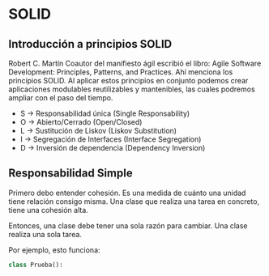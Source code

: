 # SOLID #

## Introducción a principios SOLID ##

Robert C. Martín Coautor del manifiesto ágil escribió el libro: Agile Software Development: Principles, Patterns, and Practices. Ahí menciona los principios SOLID. Al aplicar estos principios en conjunto podemos crear aplicaciones modulables reutilizables y mantenibles, las cuales podremos ampliar con el paso del tiempo.

- S -> Responsabilidad única (Single Responsability)
- O -> Abierto/Cerrado (Open/Closed)
- L -> Sustitución de Liskov (Liskov Substitution)
- I -> Segregación de Interfaces (Interface Segregation)
- D -> Inversión de dependencia (Dependency Inversion)

## Responsabilidad Simple ##

Primero debo entender cohesión. Es una medida de cuánto una unidad tiene relación consigo misma. Una clase que realiza una tarea en concreto, tiene una cohesión alta.

Entonces, una clase debe tener una sola razón para cambiar. Una clase realiza una sola tarea.

Por ejemplo, esto funciona:

```python
class Prueba():

```
